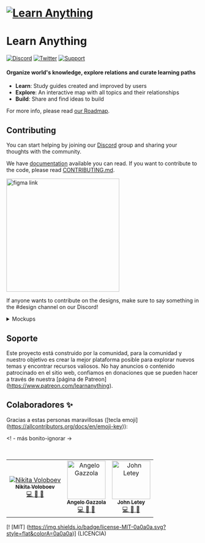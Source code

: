 # [![Learn Anything](https://raw.githubusercontent.com/learn-anything/docs/master/media/header.png)](https://learn-anything.xyz/)

# Learn Anything

[![Discord](https://img.shields.io/badge/-Discord-0a0a0a.svg?style=flat&colorA=0a0a0a)](https://discord.gg/KKYdWjt)
[![Twitter](https://img.shields.io/badge/-Twitter-0a0a0a.svg?style=flat&colorA=0a0a0a)](https://twitter.com/learnanything_)
[![Support](https://img.shields.io/badge/%E2%9D%A4-Support-0a0a0a.svg?style=flat&colorA=0a0a0a)](https://www.patreon.com/learnanything)

#### Organize world's knowledge, explore relations and curate learning paths

- **Learn**: Study guides created and improved by users
- **Explore**: An interactive map with all topics and their relationships
- **Build**: Share and find ideas to build

For more info, please read [our Roadmap](https://docs.learn-anything.org/roadmap).

## Contributing

You can start helping by joining our [Discord](https://discord.gg/KKYdWjt) group and sharing your thoughts with the community.

We have [documentation](https://docs.learn-anything.org) available you can read. If you want to contribute to the code, please read [CONTRIBUTING.md](CONTRIBUTING.md).

<div>
	<a href="https://www.figma.com/file/N2ioUbr7aiapNijNH8DH3Xh3/1.0" target="_blank">
	<img src="https://raw.githubusercontent.com/learn-anything/docs/master/media/cta-view-figma.jpg" alt="figma link" width="295px" />
	</a>
</div>

If anyone wants to contribute on the designs, make sure to say something in the #design channel on our Discord!

<details>
<summary>Mockups</summary><br>

_A special thanks to [@iinfin](https://github.com/iinfin) for designing the following mockups!_

![00](https://git.io/fhuEl)

> `Home`

![01](https://git.io/fhuE4)

> `Learn`

![02](https://git.io/fhuER)

> `Explore`

![03](https://git.io/fhuE0)

> `Build`

![04](https://git.io/fhuE8)

> `About`

</details>

## Soporte

Este proyecto está construido por la comunidad, para la comunidad y nuestro objetivo es crear la mejor plataforma posible para explorar nuevos temas y encontrar recursos valiosos. No hay anuncios o contenido patrocinado en el sitio web, confiamos en donaciones que se pueden hacer a través de nuestra [página de Patreon] (https://www.patreon.com/learnanything).

## Colaboradores ✨

Gracias a estas personas maravillosas ([tecla emoji] (https://allcontributors.org/docs/en/emoji-key)):

<! - más bonito-ignorar ->
<table>
  <tr>
    <td align = "center"> <a href="https://nikitavoloboev.xyz"> <img src = "https://avatars0.githubusercontent.com/u/6391776?v=4" ancho = "100px; " alt = "Nikita Voloboev" /> <br /> <sub> <b> Nikita Voloboev </b> </sub> </a> <br /> <a href = "https://github.com/learn -anything / learn-anything / commits? author = nikitavoloboev "title =" Code "> 💻 </a> <a href="#design-nikitavoloboev" title="Design"> 🎨 </a> <a href =" https://github.com/learn-anything/learn-anything/commits?author=nikitavoloboev "title =" Documentation "> 📖 </a> </td>
    <td align = "center"> <a href="https://nglgzz.com/"> <img src = "https://avatars1.githubusercontent.com/u/13448636?v=4" width = "100px ; " alt = "Angelo Gazzola" /> <br /> <sub> <b> Angelo Gazzola </b> </sub> </a> <br /> <a href = "https://github.com/learn -anything / learn-anything / commits? author = nglgzz "title =" Code "> 💻 </a> <a href="#design-nglgzz" title="Design"> 🎨 </a> <a href =" https://github.com/learn-anything/learn-anything/commits?author=nglgzz "title =" Documentation "> 📖 </a> </td>
    <td align = "center"> <a href="https://github.com/johnletey"> <img src = "https://avatars0.githubusercontent.com/u/30328854?v=4" width = " 100px; " alt = "John Letey" /> <br /> <sub> <b> John Letey </b> </sub> </a> <br /> <a href = "https://github.com/learn -anything / learn-anything / commits? author = johnletey "title =" Code "> 💻 </a> <a href="#design-johnletey" title="Design"> 🎨 </a> <a href =" https://github.com/learn-anything/learn-anything/commits?author=johnletey "title =" Documentation "> 📖 </a> </td>
  </tr>
</table>

[! [MIT] (https://img.shields.io/badge/license-MIT-0a0a0a.svg?style=flat&colorA=0a0a0a)] (LICENCIA)
